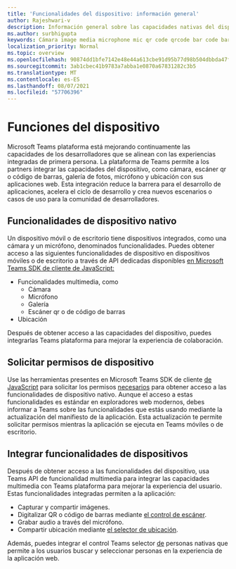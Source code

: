 ```yaml
---
title: 'Funcionalidades del dispositivo: información general'
author: Rajeshwari-v
description: Información general sobre las capacidades nativas del dispositivo.
ms.author: surbhigupta
keywords: Cámara image media microphone mic qr code qrcode bar code barcode scan scanner location capabilities native device permissions
localization_priority: Normal
ms.topic: overview
ms.openlocfilehash: 90874dd1bfe7142e48e44a613cbe91d95b77d98b504dbbda47fd9c0e8678f937
ms.sourcegitcommit: 3ab1cbec41b9783a7abba1e0870a67831282c3b5
ms.translationtype: MT
ms.contentlocale: es-ES
ms.lasthandoff: 08/07/2021
ms.locfileid: "57706396"
---
```

# <a name="device-capabilities"></a>Funciones del dispositivo

Microsoft Teams plataforma está mejorando continuamente las capacidades de los desarrolladores que se alinean con las experiencias integradas de primera persona. La plataforma de Teams permite a los partners integrar las capacidades del dispositivo, como cámara, escáner qr o código de barras, galería de fotos, micrófono y ubicación con sus aplicaciones web. Esta integración reduce la barrera para el desarrollo de aplicaciones, acelera el ciclo de desarrollo y crea nuevos escenarios o casos de uso para la comunidad de desarrolladores.

## <a name="native-device-capabilities"></a>Funcionalidades de dispositivo nativo

Un dispositivo móvil o de escritorio tiene dispositivos integrados, como una cámara y un micrófono, denominados funcionalidades. Puedes obtener acceso a las siguientes funcionalidades de dispositivo en dispositivos móviles o de escritorio a través de API dedicadas disponibles [en Microsoft Teams SDK de cliente de JavaScript:](/javascript/api/overview/msteams-client?view=msteams-client-js-latest&preserve-view=true)
* Funcionalidades multimedia, como
    * Cámara
    * Micrófono
    * Galería
    * Escáner qr o de código de barras
* Ubicación

Después de obtener acceso a las capacidades del dispositivo, puedes integrarlas Teams plataforma para mejorar la experiencia de colaboración. 

## <a name="request-device-permissions"></a>Solicitar permisos de dispositivo

Use las herramientas presentes en Microsoft Teams SDK de cliente [de JavaScript](/javascript/api/overview/msteams-client?view=msteams-client-js-latest&preserve-view=true) para solicitar los permisos [necesarios](native-device-permissions.md) para obtener acceso a las funcionalidades de dispositivo nativo. Aunque el acceso a estas funcionalidades es estándar en exploradores web modernos, debes informar a Teams sobre las funcionalidades que estás usando mediante la actualización del manifiesto de la aplicación. Esta actualización te permite solicitar permisos mientras la aplicación se ejecuta en Teams móviles o de escritorio.
 
 ## <a name="integrate-device-capabilities"></a>Integrar funcionalidades de dispositivos

Después de obtener acceso a las funcionalidades del dispositivo, usa Teams API de funcionalidad multimedia para integrar las capacidades multimedia con Teams plataforma para mejorar la experiencia del usuario. [](mobile-camera-image-permissions.md) Estas funcionalidades integradas permiten a la aplicación:

* Capturar y compartir imágenes.
* Digitalizar QR o código de barras mediante [el control de escáner](qr-barcode-scanner-capability.md).
* Grabar audio a través del micrófono.
* Compartir ubicación mediante [el selector de ubicación](location-capability.md).

Además, puedes integrar el control Teams selector [de](people-picker-capability.md) personas nativas que permite a los usuarios buscar y seleccionar personas en la experiencia de la aplicación web.


